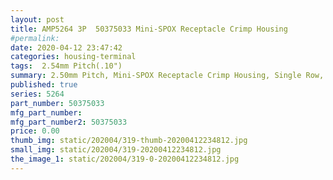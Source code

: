 ```yaml
---
layout: post
title: AMP5264 3P  50375033 Mini-SPOX Receptacle Crimp Housing
#permalink: 
date: 2020-04-12 23:47:42
categories: housing-terminal
tags:  2.54mm Pitch(.10")
summary: 2.50mm Pitch, Mini-SPOX Receptacle Crimp Housing, Single Row, Friction Lock, 3 Circuits, Natural,AMP,3P
published: true 
series: 5264
part_number: 50375033
mfg_part_number: 
mfg_part_number2: 50375033
price: 0.00
thumb_img: static/202004/319-thumb-20200412234812.jpg
small_img: static/202004/319-20200412234812.jpg
the_image_1: static/202004/319-0-20200412234812.jpg
---
```



